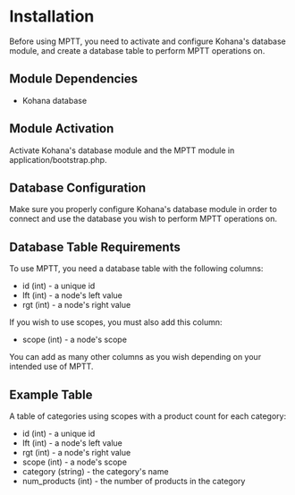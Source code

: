 # Installation

Before using MPTT, you need to activate and configure Kohana's database module, and create a database table to perform MPTT operations on.

## Module Dependencies

 - Kohana database

## Module Activation

Activate Kohana's database module and the MPTT module in application/bootstrap.php.

## Database Configuration

Make sure you properly configure Kohana's database module in order to connect and use the database you wish to perform MPTT operations on.

## Database Table Requirements

To use MPTT, you need a database table with the following columns:

 - id (int) - a unique id
 - lft (int) - a node's left value
 - rgt (int) - a node's right value

If you wish to use scopes, you must also add this column:

 - scope (int) - a node's scope

You can add as many other columns as you wish depending on your intended use of MPTT.

## Example Table

A table of categories using scopes with a product count for each category:

 - id (int) - a unique id
 - lft (int) - a node's left value
 - rgt (int) - a node's right value
 - scope (int) - a node's scope
 - category (string) - the category's name
 - num_products (int) - the number of products in the category

